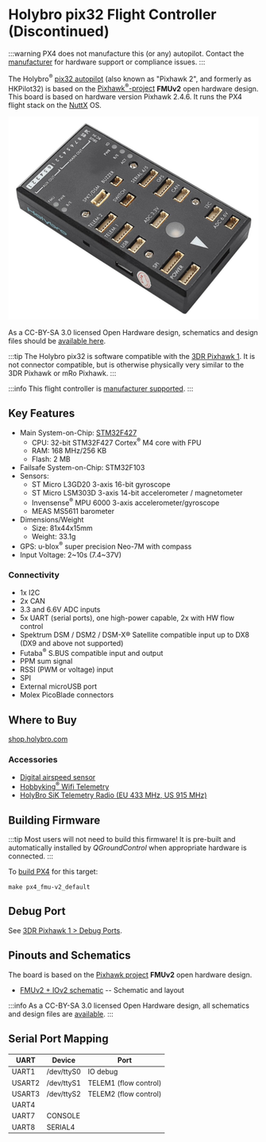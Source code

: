 # Holybro pix32 Flight Controller (Discontinued)

<Badge type="info" text="Discontinued" />

:::warning
PX4 does not manufacture this (or any) autopilot.
Contact the [manufacturer](https://holybro.com/) for hardware support or compliance issues.
:::

The Holybro<sup>&reg;</sup> [pix32 autopilot](https://holybro.com/collections/autopilot-flight-controllers/products/pix32pixhawk-flight-controller) (also known as "Pixhawk 2", and formerly as HKPilot32) is based on the [Pixhawk<sup>&reg;</sup>-project](https://pixhawk.org/) **FMUv2** open hardware design.
This board is based on hardware version Pixhawk 2.4.6.
It runs the PX4 flight stack on the [NuttX](https://nuttx.apache.org/) OS.

![pix32](../../assets/flight_controller/holybro_pix32/pix32_hero.jpg)

As a CC-BY-SA 3.0 licensed Open Hardware design, schematics and design files should be [available here](https://github.com/PX4/Hardware).

:::tip
The Holybro pix32 is software compatible with the [3DR Pixhawk 1](../flight_controller/pixhawk.md).
It is not connector compatible, but is otherwise physically very similar to the 3DR Pixhawk or mRo Pixhawk.
:::

:::info
This flight controller is [manufacturer supported](../flight_controller/autopilot_manufacturer_supported.md).
:::

## Key Features

- Main System-on-Chip: [STM32F427](http://www.st.com/web/en/catalog/mmc/FM141/SC1169/SS1577/LN1789)
  - CPU: 32-bit STM32F427 Cortex<sup>&reg;</sup> M4 core with FPU
  - RAM: 168 MHz/256 KB
  - Flash: 2 MB
- Failsafe System-on-Chip: STM32F103
- Sensors:
  - ST Micro L3GD20 3-axis 16-bit gyroscope
  - ST Micro LSM303D 3-axis 14-bit accelerometer / magnetometer
  - Invensense<sup>&reg;</sup> MPU 6000 3-axis accelerometer/gyroscope
  - MEAS MS5611 barometer
- Dimensions/Weight
  - Size: 81x44x15mm
  - Weight: 33.1g
- GPS: u-blox<sup>&reg;</sup> super precision Neo-7M with compass
- Input Voltage: 2~10s (7.4~37V)

### Connectivity

- 1x I2C
- 2x CAN
- 3.3 and 6.6V ADC inputs
- 5x UART (serial ports), one high-power capable, 2x with HW flow control
- Spektrum DSM / DSM2 / DSM-X® Satellite compatible input up to DX8 (DX9 and above not supported)
- Futaba<sup>&reg;</sup> S.BUS compatible input and output
- PPM sum signal
- RSSI (PWM or voltage) input
- SPI
- External microUSB port
- Molex PicoBlade connectors

## Where to Buy

[shop.holybro.com](https://holybro.com/collections/autopilot-flight-controllers/products/pix32pixhawk-flight-controller)

### Accessories

- [Digital airspeed sensor](https://holybro.com/products/digital-air-speed-sensor)
- [Hobbyking<sup>&reg;</sup> Wifi Telemetry](https://hobbyking.com/en_us/apm-pixhawk-wireless-wifi-radio-module.html)
- [HolyBro SiK Telemetry Radio (EU 433 MHz, US 915 MHz)](../telemetry/holybro_sik_radio.md)

## Building Firmware

:::tip
Most users will not need to build this firmware!
It is pre-built and automatically installed by _QGroundControl_ when appropriate hardware is connected.
:::

To [build PX4](../dev_setup/building_px4.md) for this target:

```
make px4_fmu-v2_default
```

## Debug Port

See [3DR Pixhawk 1 > Debug Ports](../flight_controller/pixhawk.md#debug-ports).

## Pinouts and Schematics

The board is based on the [Pixhawk project](https://pixhawk.org/) **FMUv2** open hardware design.

- [FMUv2 + IOv2 schematic](https://raw.githubusercontent.com/PX4/Hardware/master/FMUv2/PX4FMUv2.4.5.pdf) -- Schematic and layout

:::info
As a CC-BY-SA 3.0 licensed Open Hardware design, all schematics and design files are [available](https://github.com/PX4/Hardware).
:::

## Serial Port Mapping

| UART   | Device     | Port                                     |
| ------ | ---------- | ---------------------------------------- |
| UART1  | /dev/ttyS0 | IO debug                                 |
| USART2 | /dev/ttyS1 | TELEM1 (flow control) |
| USART3 | /dev/ttyS2 | TELEM2 (flow control) |
| UART4  |            |                                          |
| UART7  | CONSOLE    |                                          |
| UART8  | SERIAL4    |                                          |

<!-- Note: Got ports using https://github.com/PX4/PX4-user_guide/pull/672#issuecomment-598198434 -->
